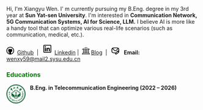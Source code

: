 Hi, I'm Xiangyu Wen. I' m currently pursuing my B.Eng. degree in my 3rd year at **Sun Yat-sen University**. I'm interested in **Communication Network, 5G Communication Systems, AI for Science, LLM.**  I believe AI is more like a handy tool that can optimize various real-life scenarios (such as communication, medical, etc.).<br>

<a href="https://github.com/Mosfish" target="_blank"><img src="./static/assets/img/git.png" alt="github" width="20"></a> &nbsp;<a href="https://github.com/Mosfish">Github</a> &nbsp;| &nbsp;<a href="https://www.linkedin.com/in/xiangyuwen-mosfish" target="_blank"><img src="./static/assets/img/lin.png" alt="linkedin" width="30"></a>&nbsp;<a href="https://www.linkedin.com/in/xiangyuwen-mosfish">Linkedin</a>&nbsp;| &nbsp;<a href="https://mosfish.github.io/wxyblog" target="_blank"><img src="./static/assets/img/blog.png" alt="blog" width="20"></a>&nbsp;<a href="https://mosfish.github.io/wxyblog">Blog</a> &nbsp;| &nbsp; <img src="./static/assets/img/mail.png" alt="mail" width="20" /> &nbsp; **Email:** wenxy59@mail2.sysu.edu.cn

### <span style="color: green;">**Educations**</span>

<img src="./static/assets/img/sysu_logo.png" 
     alt="sysu" 
     align='left' width=50/>
&nbsp; &nbsp;**B.Eng. in Telecommunication Engineering (2022 – 2026)**